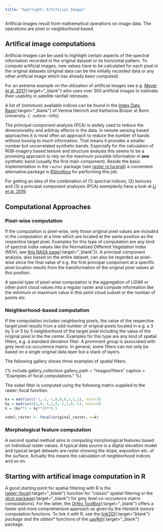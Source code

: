 ```yaml
---
title: "Spotlight: Artificial Images"
---
```


Artificial images result from mathematical operations on image data. The operations are pixel or neighborhood based.

<!--more-->

## Artifical image computations
Artificial images can be used to highlight certain aspects of the spectral information recorded in the original dataset or its horizontal pattern. To compute artificial images, new values have to be calculated for each pixel in the original datasets (original data can be the initially recorded data or any other artificial image which has already been computed). 

For an extreme example on the utilization of artificial images see e.g. [Meyer et al. 2017](https://www.tandfonline.com/doi/abs/10.1080/2150704X.2017.1312026){:target="_blank"} who uses over 300 artificial images to estimate their usability in satellite rainfall retrievals.

A list of (minimum) available indices can be found in the [Index Data Base](https://www.indexdatabase.de/db/i.php){:target="_blank"} of Verena Henrich and Katharina Brüser at Bonn University.
{: .notice--info}
 

The principal component analysis (PCA) is widely used to reduce the dimensionality and arbitray effects in the data. In remote sensing based approaches it is most often an approach to reduce the number of bands without loosing to much information. That means it provides a smaller number but uncorrelated synthetic bands. Especially for the calculation of RGB-imagery based texture and structure analysis this seems to be a promising approach to rely on the maximum possible information in **one** synthetic band (usually the first main component).  Beside the basic implementation in the `raster` package (see [raster rs turorial](https://rspatial.org/rs/rs.pdf)) a convenient alternative package is [RStoolbox](https://bleutner.github.io/RStoolbox/rstbx-docu/RStoolbox.html) for performing this job.


For getting an idea of the combination of (1) spectral indices, (2) textures and (3) a principal component analsysis (PCA) exemplarily have a look at [Li et al. 2019](https://www.mdpi.com/2072-4292/11/15/1763/pdf).

## Computational Approaches

### Pixel-wise computation
If the  computation is pixel-wise, only those original pixel values are included in the computation at a time which are located at the same position as the respective target pixel. Examples for this type of computation are any kind of spectral index values like the Normalized Different Vegetation Index (NDVI, see [this NASA page](https://earthobservatory.nasa.gov/Features/MeasuringVegetation/measuring_vegetation_2.php){:target="_blank"}). A principal component analysis, also based on the entire dataset, can also be regarded as pixel-wise since the final value of e.g. the first principal component at a specific pixel location results from the transformation of the original pixel values at this position. 

A special type of pixel-wise computation is the aggregation of LiDAR or other point cloud values into a regular raster and compute information like the minimum or maximum value in this point cloud subset or the number of points etc.

### Neighborhood-based computation
If the computation includes neighboring pixels, the value of the respective target pixel results from a odd number of original pixels located in e.g. a 3 by 3 or 5 by 5 neighborhood of the target pixel including the value of the original pixel in the the center. Examples for this type are any kind of spatial filters, e.g. a standard deviation filter. A prominent group is associated with grey level co-occurence matrix. In general, some filters can not only be based on a single original data layer but a stack of layers.

The following gallery shows three examples of spatial filters.

{% include gallery_collection gallery_path = "images/filters" caption = "Examples of focal computations." %}

The sobel filter is computed using the following matrix supplied to the raster::focal function.
```r
kx = matrix(c(-1,-2,-1,0,0,0,1,2,1), ncol=3)
ky = matrix(c(1,0,-1,2,0,-2,1,0,-1), ncol=3)
k = (kx**2 + ky**2)**0.5

sobel_raster <- focal(original_raster, w=k)
```

### Morphological feature computation
A second spatial method aims in computing morphological features based on individual raster values. A typical data source is a digital elevation model and typical target datasets are raster showing the slope, exposition etc. of the surface. Actually this means the calculation of neighborhood indices and so on.

## Starting with artifical image computation in R
A good starting point for spatial filtering with R is the [raster::focal](https://www.rdocumentation.org/packages/raster/versions/2.7-15/topics/focal){:target="_blank"} function for "classic" spatial filtering or the [glcm package](https://cran.r-project.org/package=glcm){:target="_blank"} for grey level co-occurence matrix computations). For the latter, the [Orfeo ToolBox](https://www.orfeo-toolbox.org/){:target="_blank"} offers a faster and more comprehensive approach as given by the *Haralick texture* computation functions. To link it with R, see the [link2GI](https://cran.r-project.org/web/packages/link2GI/index.html){:target="_blank"} package and the otbtex_* functions of the [uavRst](https://github.com/gisma/uavRst){:target="_blank"} package.







